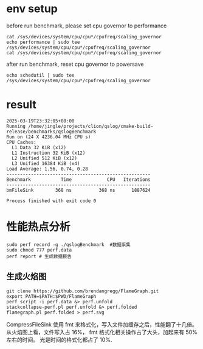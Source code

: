 # env setup
before run benchmark, please set cpu governor to performance
```shell
cat /sys/devices/system/cpu/cpu*/cpufreq/scaling_governor
echo performance | sudo tee /sys/devices/system/cpu/cpu*/cpufreq/scaling_governor
cat /sys/devices/system/cpu/cpu*/cpufreq/scaling_governor
```

after run benchmark, reset cpu governor to powersave
```shell
echo schedutil | sudo tee /sys/devices/system/cpu/cpu*/cpufreq/scaling_governor
```


# result
```shell
2025-03-19T23:32:05+08:00
Running /home/jingle/projects/clion/qslog/cmake-build-release/benchmarks/qslogBenchmark
Run on (24 X 4236.04 MHz CPU s)
CPU Caches:
  L1 Data 32 KiB (x12)
  L1 Instruction 32 KiB (x12)
  L2 Unified 512 KiB (x12)
  L3 Unified 16384 KiB (x4)
Load Average: 1.56, 0.74, 0.28
-----------------------------------------------------
Benchmark           Time             CPU   Iterations
-----------------------------------------------------
bmFileSink        368 ns          368 ns      1887624

Process finished with exit code 0
```


# 性能热点分析
```shell
sudo perf record -g ./qslogBenchmark  #数据采集
sudo chmod 777 perf.data
perf report # 生成数据报告
```

## 生成火焰图
```shell
git clone https://github.com/brendangregg/FlameGraph.git
export PATH=$PATH:$PWD/FlameGraph
perf script -i perf.data &> perf.unfold
stackcollapse-perf.pl perf.unfold &> perf.folded
flamegraph.pl perf.folded > perf.svg
```

CompressFileSink 使用 fmt 来格式化，写入文件加缓存之后，性能翻了十几倍。
从火焰图上看，文件写入占 16%， fmt 格式化相关操作占了大头，加起来有 50% 左右的时间。 光是时间的格式化都占了 10%.
